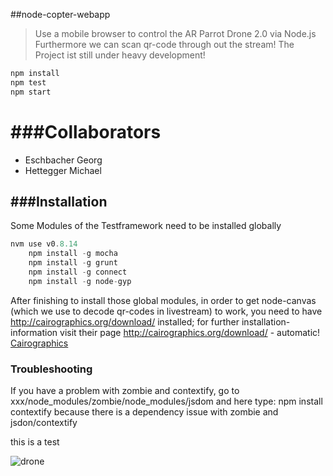 ##node-copter-webapp

>Use a mobile browser to control the AR Parrot Drone 2.0 via Node.js
>Furthermore we can scan qr-code through out the stream!
>The Project ist still under heavy development!

```javascript
npm install
npm test
npm start
```

###Collaborators
======
- Eschbacher Georg
- Hettegger Michael

###Installation
--------

Some Modules of the Testframework need to be installed globally
```javascript
nvm use v0.8.14
	npm install -g mocha
	npm install -g grunt
	npm install -g connect
	npm install -g node-gyp
```
	
After finishing to install those global modules, in order to get node-canvas
(which we use to decode qr-codes in livestream) to work, you need to have 
http://cairographics.org/download/ installed; for further installation-information
visit their page
http://cairographics.org/download/ - automatic! [Cairographics](http://cairographics.org/download/)


### Troubleshooting
If you have a problem with zombie and contextify, go to 
	xxx/node_modules/zombie/node_modules/jsdom
and here type:
	npm install contextify
because there is a dependency issue with zombie and jsdon/contextify

this is a test

![drone](http://multimediatechnology.at/~fhs33718/upload/Foto.png)


